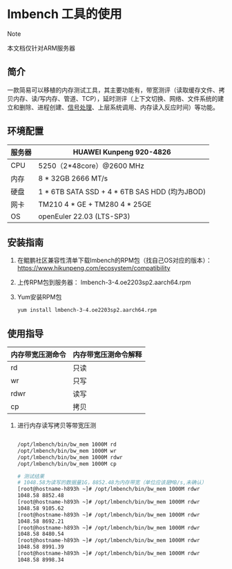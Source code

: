 # lmbench 工具的使用

> [!NOTE]
>
> 本文档仅针对ARM服务器

## 简介

一款简易可以移植的内存测试工具，其主要功能有，带宽测评（读取缓存文件、拷贝内存、读/写内存、管道、TCP），延时测评（上下文切换、网络、文件系统的建立和删除、进程创建、[信号处理](https://so.csdn.net/so/search?q=信号处理&spm=1001.2101.3001.7020)、上层系统调用、内存读入反应时间）等功能。

## 环境配置

| 服务器 | HUAWEI Kunpeng 920-4826                       |
| ------ | --------------------------------------------- |
| CPU    | 5250（2*48core）@2600 MHz                     |
| 内存   | 8 * 32GB 2666 MT/s                            |
| 硬盘   | 1 * 6TB SATA SSD + 4 * 6TB SAS HDD (均为JBOD) |
| 网卡   | TM210 4 * GE + TM280 4 * 25GE                 |
| OS     | openEuler 22.03 (LTS-SP3)                     |

## 安装指南

1. 在鲲鹏社区兼容性清单下载lmbench的RPM包（找自己OS对应的版本）：https://www.hikunpeng.com/ecosystem/compatibility

2. 上传RPM包到服务器： lmbench-3-4.oe2203sp2.aarch64.rpm

3. Yum安装RPM包

   ```Bash
   yum install lmbench-3-4.oe2203sp2.aarch64.rpm
   ```

## 使用指导

| 内存带宽压测命令 | 内存带宽压测命令解释 |
| ---------------- | -------------------- |
| rd               | 只读                 |
| wr               | 只写                 |
| rdwr             | 读写                 |
| cp               | 拷贝                 |

1. 进行内存读写拷贝等带宽压测

   ```Bash
   
   /opt/lmbench/bin/bw_mem 1000M rd
   /opt/lmbench/bin/bw_mem 1000M wr
   /opt/lmbench/bin/bw_mem 1000M rdwr
   /opt/lmbench/bin/bw_mem 1000M cp
   
   # 测试结果
   # 1048.58为读写的数据量1G，8852.48为内存带宽（单位应该是MB/s,未确认）
   [root@hostname-h893h ~]# /opt/lmbench/bin/bw_mem 1000M rdwr
   1048.58 8852.48
   [root@hostname-h893h ~]# /opt/lmbench/bin/bw_mem 1000M rdwr
   1048.58 9105.62
   [root@hostname-h893h ~]# /opt/lmbench/bin/bw_mem 1000M rdwr
   1048.58 8692.21
   [root@hostname-h893h ~]# /opt/lmbench/bin/bw_mem 1000M rdwr
   1048.58 8480.54
   [root@hostname-h893h ~]# /opt/lmbench/bin/bw_mem 1000M rdwr
   1048.58 8991.39
   [root@hostname-h893h ~]# /opt/lmbench/bin/bw_mem 1000M rdwr
   1048.58 8998.34
   ```
